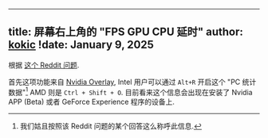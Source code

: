 
---
title: 屏幕右上角的 "FPS GPU CPU 延时"
author: [kokic](/kokic.md)
!date: January 9, 2025
---

根据 [这个 Reddit 问题](https://www.reddit.com/r/techsupport/comments/1b37zko/fps_gpu_cpu_and_lat_appearing_top_right_of_screen). 

首先这项功能来自 [Nvidia Overlay](https://www.nvidia.com/en-us/geforce/guides/gfecnt/geforce-experience-shadowplay-is-now-share), Intel 用户可以通过 `Alt+R` 开启这个 "PC 统计数据"[^concept-name]
AMD 则是 `Ctrl + Shift + O`. 目前看来这个信息会出现在安装了 Nvidia APP (Beta) 或者 GeForce Experience 程序的设备上. 

[^concept-name]: 我们姑且按照该 Reddit 问题的某个回答这么称呼此信息. 
